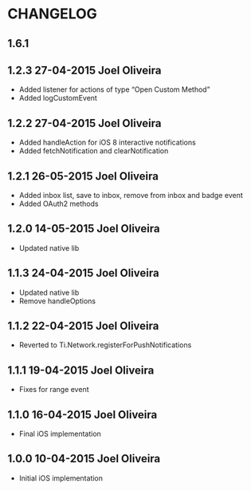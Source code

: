 # CHANGELOG

## 1.6.1

## 1.2.3   27-04-2015 Joel Oliveira
- Added listener for actions of type “Open Custom Method”
- Added logCustomEvent

## 1.2.2   27-04-2015 Joel Oliveira
- Added handleAction for iOS 8 interactive notifications
- Added fetchNotification and clearNotification

## 1.2.1   26-05-2015 Joel Oliveira
- Added inbox list, save to inbox, remove from inbox and badge event
- Added OAuth2 methods

## 1.2.0   14-05-2015 Joel Oliveira
- Updated native lib

## 1.1.3   24-04-2015 Joel Oliveira
- Updated native lib
- Remove handleOptions

## 1.1.2   22-04-2015 Joel Oliveira
- Reverted to Ti.Network.registerForPushNotifications

## 1.1.1   19-04-2015 Joel Oliveira
- Fixes for range event

## 1.1.0   16-04-2015 Joel Oliveira
- Final iOS implementation

## 1.0.0   10-04-2015 Joel Oliveira
- Initial iOS implementation